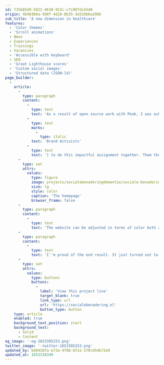 ```yaml
---
id: f35b85d9-5822-4630-923c-c7c097dcb5d0
origin: 4b4b9b6a-508f-4d18-8b35-3e53db6a2066
sub_title: 'A new dimension in healthcare'
features:
  - 'Color themes'
  - 'Scroll animations'
  - News
  - Experiences
  - Trainings
  - Vacancies
  - 'Accessible with keyboard'
  - SEO
  - 'Great Lighthouse scores'
  - 'Custom social images'
  - 'Structured data (JSON-ld)'
page_builder:
  -
    article:
      -
        type: paragraph
        content:
          -
            type: text
            text: 'As a result of open source work with Peak, I was asked whether I could integrate inclusive design and branding into a custom website about a new approach to people with dementia. Tao of Care is a great customer with a great story, so I asked Merkactivisten ('
          -
            type: text
            marks:
              -
                type: italic
            text: 'Brand Activists'
          -
            type: text
            text: ') to do this impactful assignment together. Them the design, me the technology. The designs from Merkactivisten are always a fun challenge to develop. With the many effects, the trick is to keep the site user-friendly and accessible.'
      -
        type: set
        attrs:
          values:
            type: figure
            image: projects/socialebenaderingdementie/sociale-benadering-demetie-screenshot-01.png
            size: lg
            style: color
            caption: 'The homepage'
            browser_frame: false
      -
        type: paragraph
        content:
          -
            type: text
            text: 'The website can be adjusted in terms of color both at page level and at block level by using color themes. In addition, the animations add dynamics to the story. They animate along with the user scrolling or in buttons on hover.'
      -
        type: paragraph
        content:
          -
            type: text
            text: 'I''m proud of the end result. It just turned out to be a really cool website and I look forward to a sequel.'
      -
        type: set
        attrs:
          values:
            type: buttons
            buttons:
              -
                label: 'View this project live'
                target_blank: true
                link_type: url
                url: 'https://socialebenadering.nl'
                button_type: button
    type: article
    enabled: true
    background_text_position: start
    background_text:
      - Solid
      - Content
og_image: '-og-1653395253.png'
twitter_image: '-twitter-1653395253.png'
updated_by: b40458fa-e73a-4f88-bfa1-570cd54b72e0
updated_at: 1653338349
---
```

